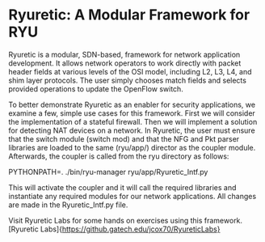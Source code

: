 # Ryuretic: A Modular Framework for RYU

Ryuretic is a modular, SDN-based, framework for network application development. It allows network operators to work directly with packet
header fields at various levels of the OSI model, including L2, L3, L4, and shim layer protocols. The user simply chooses match fields and selects provided operations to update the OpenFlow switch.


To better demonstrate Ryuretic as an enabler for security applications, we examine a few, simple use cases for this framework. First we will consider the implementation of a stateful firewall. Then we will implement a solution for detecting NAT devices on a network. In Ryuretic, the user must ensure that the switch module (switch mod) and that the NFG and Pkt parser libraries are loaded to the same (ryu/app/) director as the coupler module. Afterwards, the coupler is called from the ryu directory as follows:


PYTHONPATH=. ./bin/ryu-manager ryu/app/Ryuretic_Intf.py


This will activate the coupler and it will call the required libraries and instantiate any required modules for our network
applications. All changes are made in the Ryuretic_Intf.py file. 

Visit Ryuretic Labs for some hands on exercises using this framework. [Ryuretic Labs]{https://github.gatech.edu/jcox70/RyureticLabs}

